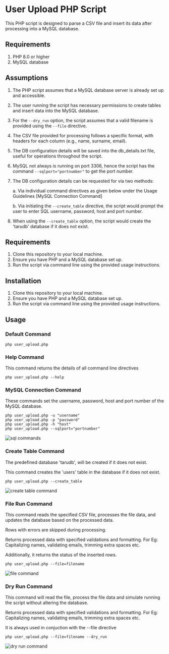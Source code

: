 # User Upload PHP Script

This PHP script is designed to parse a CSV file and insert its data after processing into a MySQL database.

## Requirements

1. PHP 8.0 or higher
2. MySQL database

## Assumptions
1. The PHP script assumes that a MySQL database server is already set up and accessible.
2. The user running the script has necessary permissions to create tables and insert data into the MySQL database.
3. For the `--dry_run` option, the script assumes that a valid filename is provided using the `--file` directive.
4. The CSV file provided for processing follows a specific format, with headers for each column (e.g., name, surname, email).
5. The DB configuration details will be saved into the db_details.txt file, useful for operations throughout the script.
6. MySQL not always is running on port 3306, hence the script has the command `--sqlport="portnumber"` to get the port number.
7. The DB configuration details can be requested for via two methods:

   a. Via individual command directives as given below under the Usage Guidelines [MySQL Connection Command]
   
   b. Via initiating the `--create_table` directive, the script would prompt the user to enter SQL username, password, host and port number. 
9. When using the `--create_table` option, the script would create the 'tarudb' database if it does not exist.

## Requirements
1. Clone this repository to your local machine.
2. Ensure you have PHP and a MySQL database set up.
3. Run the script via command line using the provided usage instructions.

## Installation

1. Clone this repository to your local machine.
2. Ensure you have PHP and a MySQL database set up.
3. Run the script via command line using the provided usage instructions.

## Usage

### Default Command
```php user_upload.php```

### Help Command
This command returns the details of all command line directives
```
php user_upload.php --help
```

### MySQL Connection Command
These commands set the username, password, host and port number of the MySQL database.
```
php user_upload.php -u "username"
php user_upload.php -p "password"
php user_upload.php -h "host"
php user_upload.php --sqlport="portnumber"
```
![sql commands](https://github.com/tujlain/PHP_Projects/blob/main/assets/sql_commands.png)

### Create Table Command
The predefined database 'tarudb', will be created if it does not exist.

This command creates the 'users' table in the database if it does not exist.
```
php user_upload.php --create_table
```
![create table command](https://github.com/tujlain/PHP_Projects/blob/main/assets/createtable_command.png)

### File Run Command
This command reads the specified CSV file, processes the file data, and updates the database based on the processed data. 

Rows with errors are skipped during processing.

Returns processed data with specified validations and formatting. For Eg: Capitalizing names, validating emails, trimming extra spaces etc.

Additionally, it returns the status of the inserted rows.
```
php user_upload.php --file=filename
```
![file command](https://github.com/tujlain/PHP_Projects/blob/main/assets/file_command.png)

### Dry Run Command
This command will read the file, process the file data and simulate running the script without altering the database.

Returns processed data with specified validations and formatting. For Eg: Capitalizing names, validating emails, trimming extra spaces etc.

It is always used in conjuction with the --file directive
```
php user_upload.php --file=filename --dry_run
```
![dry run command](https://github.com/tujlain/PHP_Projects/blob/main/assets/dryrun_command.png)
